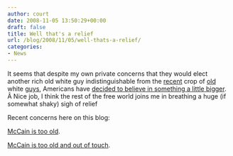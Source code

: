 ```yaml
---
author: court
date: 2008-11-05 13:50:29+00:00
draft: false
title: Well that's a relief
url: /blog/2008/11/05/well-thats-a-relief/
categories:
- News
---
```


It seems that despite my own private concerns that they would elect another rich old white guy indistinguishable from the [recent](http://en.wikipedia.org/wiki/George_W._Bush) crop of [old](http://en.wikipedia.org/wiki/George_H._W._Bush) white [guys](http://en.wikipedia.org/wiki/Bill_Clinton), Americans have [decided to believe in something a little bigger](http://www.cnn.com/2008/POLITICS/11/05/us.reaction/). Â Nice job, I think the rest of the free world joins me in breathing a huge (if somewhat shaky) sigh of relief

Recent concerns here on this blog:

[McCain is too old](http://www.vallentyne.com/blog/2008/07/16/breaking-news-old-fart-too-old-to-be-president/).

[McCain is too old and out of touch](http://www.vallentyne.com/blog/2008/07/22/mccain-is-now-6-days-older-than-the-last-time-i-said-he-was-too-old/).
